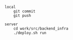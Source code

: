 ####
    local  
        git commit  
        git push  

    server  
        cd work/src/backend_infra  
        ./deploy.sh run  
        